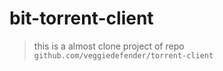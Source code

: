 # bit-torrent-client

> this is a almost clone project of repo `github.com/veggiedefender/torrent-client`
